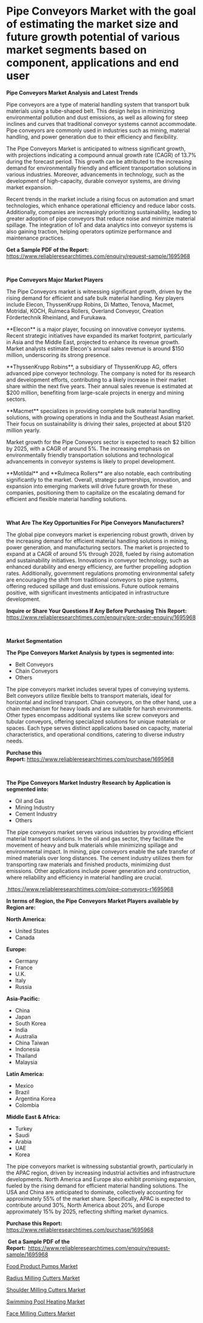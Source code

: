 <p><h1>Pipe Conveyors Market with the goal of estimating the market size and future growth potential of various market segments based on component, applications and end user</h1></p><p><strong>Pipe Conveyors Market Analysis and Latest Trends</strong></p>
<p><p>Pipe conveyors are a type of material handling system that transport bulk materials using a tube-shaped belt. This design helps in minimizing environmental pollution and dust emissions, as well as allowing for steep inclines and curves that traditional conveyor systems cannot accommodate. Pipe conveyors are commonly used in industries such as mining, material handling, and power generation due to their efficiency and flexibility.</p><p>The Pipe Conveyors Market is anticipated to witness significant growth, with projections indicating a compound annual growth rate (CAGR) of 13.7% during the forecast period. This growth can be attributed to the increasing demand for environmentally friendly and efficient transportation solutions in various industries. Moreover, advancements in technology, such as the development of high-capacity, durable conveyor systems, are driving market expansion.</p><p>Recent trends in the market include a rising focus on automation and smart technologies, which enhance operational efficiency and reduce labor costs. Additionally, companies are increasingly prioritizing sustainability, leading to greater adoption of pipe conveyors that reduce noise and minimize material spillage. The integration of IoT and data analytics into conveyor systems is also gaining traction, helping operators optimize performance and maintenance practices.</p></p>
<p><strong>Get a Sample PDF of the Report:&nbsp;</strong> <a href="https://www.reliableresearchtimes.com/enquiry/request-sample/1695968?utm_campaign=1630&utm_medium=2&utm_source=Github&utm_content=ia&utm_term=19102024&utm_id=pipe-conveyors">https://www.reliableresearchtimes.com/enquiry/request-sample/1695968</a></p>
<p>&nbsp;</p>
<p><strong>Pipe Conveyors Major Market Players</strong></p>
<p><p>The Pipe Conveyors market is witnessing significant growth, driven by the rising demand for efficient and safe bulk material handling. Key players include Elecon, ThyssenKrupp Robins, Di Matteo, Tenova, Macmet, Motridal, KOCH, Rulmeca Rollers, Overland Conveyor, Creation Fördertechnik Rheinland, and Furukawa.</p><p>**Elecon** is a major player, focusing on innovative conveyor systems. Recent strategic initiatives have expanded its market footprint, particularly in Asia and the Middle East, projected to enhance its revenue growth. Market analysts estimate Elecon's annual sales revenue is around $150 million, underscoring its strong presence.</p><p>**ThyssenKrupp Robins**, a subsidiary of ThyssenKrupp AG, offers advanced pipe conveyor technology. The company is noted for its research and development efforts, contributing to a likely increase in their market share within the next five years. Their annual sales revenue is estimated at $200 million, benefiting from large-scale projects in energy and mining sectors.</p><p>**Macmet** specializes in providing complete bulk material handling solutions, with growing operations in India and the Southeast Asian market. Their focus on sustainability is driving their sales, projected at about $120 million yearly.</p><p>Market growth for the Pipe Conveyors sector is expected to reach $2 billion by 2025, with a CAGR of around 5%. The increasing emphasis on environmentally friendly transportation solutions and technological advancements in conveyor systems is likely to propel development.</p><p>**Motildal** and **Rulmeca Rollers** are also notable, each contributing significantly to the market. Overall, strategic partnerships, innovation, and expansion into emerging markets will drive future growth for these companies, positioning them to capitalize on the escalating demand for efficient and flexible material handling solutions.</p></p>
<p>&nbsp;</p>
<p><strong>What Are The Key Opportunities For Pipe Conveyors Manufacturers?</strong></p>
<p><p>The global pipe conveyors market is experiencing robust growth, driven by the increasing demand for efficient material handling solutions in mining, power generation, and manufacturing sectors. The market is projected to expand at a CAGR of around 5% through 2028, fueled by rising automation and sustainability initiatives. Innovations in conveyor technology, such as enhanced durability and energy efficiency, are further propelling adoption rates. Additionally, government regulations promoting environmental safety are encouraging the shift from traditional conveyors to pipe systems, offering reduced spillage and dust emissions. Future outlook remains positive, with significant investments anticipated in infrastructure development.</p></p>
<p><strong>Inquire or Share Your Questions If Any Before Purchasing This Report:</strong> <a href="https://www.reliableresearchtimes.com/enquiry/pre-order-enquiry/1695968?utm_campaign=1630&utm_medium=2&utm_source=Github&utm_content=ia&utm_term=19102024&utm_id=pipe-conveyors">https://www.reliableresearchtimes.com/enquiry/pre-order-enquiry/1695968</a></p>
<p>&nbsp;</p>
<p><strong>Market Segmentation</strong></p>
<p><strong>The Pipe Conveyors Market Analysis by types is segmented into:</strong></p>
<p><ul><li>Belt Conveyors</li><li>Chain Conveyors</li><li>Others</li></ul></p>
<p><p>The pipe conveyors market includes several types of conveying systems. Belt conveyors utilize flexible belts to transport materials, ideal for horizontal and inclined transport. Chain conveyors, on the other hand, use a chain mechanism for heavy loads and are suitable for harsh environments. Other types encompass additional systems like screw conveyors and tubular conveyors, offering specialized solutions for unique materials or spaces. Each type serves distinct applications based on capacity, material characteristics, and operational conditions, catering to diverse industry needs.</p></p>
<p><strong>Purchase this Report:&nbsp;</strong><a href="https://www.reliableresearchtimes.com/purchase/1695968?utm_campaign=1630&utm_medium=2&utm_source=Github&utm_content=ia&utm_term=19102024&utm_id=pipe-conveyors">https://www.reliableresearchtimes.com/purchase/1695968</a></p>
<p>&nbsp;</p>
<p><strong>The Pipe Conveyors Market Industry Research by Application is segmented into:</strong></p>
<p><ul><li>Oil and Gas</li><li>Mining Industry</li><li>Cement Industry</li><li>Others</li></ul></p>
<p><p>The pipe conveyors market serves various industries by providing efficient material transport solutions. In the oil and gas sector, they facilitate the movement of heavy and bulk materials while minimizing spillage and environmental impact. In mining, pipe conveyors enable the safe transfer of mined materials over long distances. The cement industry utilizes them for transporting raw materials and finished products, minimizing dust emissions. Other applications include power generation and construction, where reliability and efficiency in material handling are crucial.</p></p>
<p><a href="https://www.reliableresearchtimes.com/pipe-conveyors-r1695968?utm_campaign=1630&utm_medium=2&utm_source=Github&utm_content=ia&utm_term=19102024&utm_id=pipe-conveyors">&nbsp;https://www.reliableresearchtimes.com/pipe-conveyors-r1695968</a></p>
<p><strong>In terms of Region, the Pipe Conveyors Market Players available by Region are:</strong></p>
<p>
    <p> <strong> North America: </strong>
        <ul>
            <li>United States</li>
            <li>Canada</li>
        </ul>
        </p> 
    <p> <strong> Europe: </strong>
        <ul>
            <li>Germany</li>
            <li>France</li>
            <li>U.K.</li>
            <li>Italy</li>
            <li>Russia</li>
        </ul>
        </p> 
    <p> <strong> Asia-Pacific: </strong>
        <ul>
            <li>China</li>
            <li>Japan</li>
            <li>South Korea</li>
            <li>India</li>
            <li>Australia</li>
            <li>China Taiwan</li>
            <li>Indonesia</li>
            <li>Thailand</li>
            <li>Malaysia</li>
        </ul>
        </p> 
    <p> <strong> Latin America: </strong>
        <ul>
            <li>Mexico</li>
            <li>Brazil</li>
            <li>Argentina Korea</li>
            <li>Colombia</li>
        </ul>
        </p> 
    <p> <strong> Middle East & Africa: </strong>
        <ul>
            <li>Turkey</li>
            <li>Saudi</li>
            <li>Arabia</li>
            <li>UAE</li>
            <li>Korea</li>
        </ul>
    </p>
    </p>
<p><p>The pipe conveyors market is witnessing substantial growth, particularly in the APAC region, driven by increasing industrial activities and infrastructure developments. North America and Europe also exhibit promising expansion, fueled by the rising demand for efficient material handling solutions. The USA and China are anticipated to dominate, collectively accounting for approximately 55% of the market share. Specifically, APAC is expected to contribute around 30%, North America about 20%, and Europe approximately 15% by 2025, reflecting shifting market dynamics.</p></p>
<p><strong>Purchase this Report: </strong><a href="https://www.reliableresearchtimes.com/purchase/1695968?utm_campaign=1630&utm_medium=2&utm_source=Github&utm_content=ia&utm_term=19102024&utm_id=pipe-conveyors">https://www.reliableresearchtimes.com/purchase/1695968</a></p>
<p>&nbsp;<strong>Get a Sample PDF of the Report:&nbsp;&nbsp;</strong><a href="https://www.reliableresearchtimes.com/enquiry/request-sample/1695968?utm_campaign=1630&utm_medium=2&utm_source=Github&utm_content=ia&utm_term=19102024&utm_id=pipe-conveyors">https://www.reliableresearchtimes.com/enquiry/request-sample/1695968</a></p>
<p><strong></strong></p>
<p><p><a href="https://www.linkedin.com/pulse/global-food-product-pumps-market-landscape-future-trends-strategic-vymxc?utm_campaign=1630&utm_medium=2&utm_source=Github&utm_content=ia&utm_term=19102024&utm_id=pipe-conveyors">Food Product Pumps Market</a></p><p><a href="https://www.linkedin.com/pulse/radius-milling-cutters-market-refracting-trends-consumer-behaviors-fp19c?utm_campaign=1630&utm_medium=2&utm_source=Github&utm_content=ia&utm_term=19102024&utm_id=pipe-conveyors">Radius Milling Cutters Market</a></p><p><a href="https://www.linkedin.com/pulse/global-shoulder-milling-cutters-market-landscape-future-trends-tptxc?utm_campaign=1630&utm_medium=2&utm_source=Github&utm_content=ia&utm_term=19102024&utm_id=pipe-conveyors">Shoulder Milling Cutters Market</a></p><p><a href="https://github.com/SanjidaKhan901/Market-Research-Report-List-1/blob/main/swimming-pool-heating-market.md?utm_campaign=1630&utm_medium=2&utm_source=Github&utm_content=ia&utm_term=19102024&utm_id=pipe-conveyors">Swimming Pool Heating Market</a></p><p><a href="https://www.linkedin.com/pulse/insights-face-milling-cutters-market-size-which-expanding-83-u6hhc?utm_campaign=1630&utm_medium=2&utm_source=Github&utm_content=ia&utm_term=19102024&utm_id=pipe-conveyors">Face Milling Cutters Market</a></p></p>